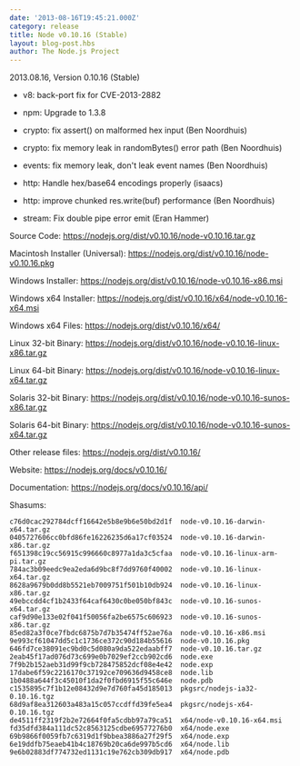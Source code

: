 ```yaml
---
date: '2013-08-16T19:45:21.000Z'
category: release
title: Node v0.10.16 (Stable)
layout: blog-post.hbs
author: The Node.js Project
---
```


2013.08.16, Version 0.10.16 (Stable)

- v8: back-port fix for CVE-2013-2882

- npm: Upgrade to 1.3.8

- crypto: fix assert() on malformed hex input (Ben Noordhuis)

- crypto: fix memory leak in randomBytes() error path (Ben Noordhuis)

- events: fix memory leak, don't leak event names (Ben Noordhuis)

- http: Handle hex/base64 encodings properly (isaacs)

- http: improve chunked res.write(buf) performance (Ben Noordhuis)

- stream: Fix double pipe error emit (Eran Hammer)

Source Code: https://nodejs.org/dist/v0.10.16/node-v0.10.16.tar.gz

Macintosh Installer (Universal): https://nodejs.org/dist/v0.10.16/node-v0.10.16.pkg

Windows Installer: https://nodejs.org/dist/v0.10.16/node-v0.10.16-x86.msi

Windows x64 Installer: https://nodejs.org/dist/v0.10.16/x64/node-v0.10.16-x64.msi

Windows x64 Files: https://nodejs.org/dist/v0.10.16/x64/

Linux 32-bit Binary: https://nodejs.org/dist/v0.10.16/node-v0.10.16-linux-x86.tar.gz

Linux 64-bit Binary: https://nodejs.org/dist/v0.10.16/node-v0.10.16-linux-x64.tar.gz

Solaris 32-bit Binary: https://nodejs.org/dist/v0.10.16/node-v0.10.16-sunos-x86.tar.gz

Solaris 64-bit Binary: https://nodejs.org/dist/v0.10.16/node-v0.10.16-sunos-x64.tar.gz

Other release files: https://nodejs.org/dist/v0.10.16/

Website: https://nodejs.org/docs/v0.10.16/

Documentation: https://nodejs.org/docs/v0.10.16/api/

Shasums:

```
c76d0cac292784dcff16642e5b8e9b6e50bd2d1f  node-v0.10.16-darwin-x64.tar.gz
0405727606cc0bfd86fe16226235d6a17cf03524  node-v0.10.16-darwin-x86.tar.gz
f651398c19cc56915c996660c8977a1da3c5cfaa  node-v0.10.16-linux-arm-pi.tar.gz
784ac3b09eedc9ea2eda6d9bc8f7dd9760f40002  node-v0.10.16-linux-x64.tar.gz
8628a9679b0dd8b5521eb7009751f501b10db924  node-v0.10.16-linux-x86.tar.gz
49ebccdd4cf1b2433f64caf6430c0be050bf843c  node-v0.10.16-sunos-x64.tar.gz
caf9d90e133e02f041f50056fa2be6575c606923  node-v0.10.16-sunos-x86.tar.gz
85ed82a3f0ce7fbdc6875b7d7b35474ff52ae76a  node-v0.10.16-x86.msi
9e993cf61047dd5c1c1736ce372c90d184b55616  node-v0.10.16.pkg
646fd7ce38091ec9bd0c5d080a9da522edaabff7  node-v0.10.16.tar.gz
2eab45f17ad076d73c699e0b7029ef2ccb902cd6  node.exe
7f9b2b152aeb31d99f9cb728475852dcf08e4e42  node.exp
17dabe6f59c2216170c37192ce709636d9458ce8  node.lib
1b0488a644f3c45010f1da2f0fbd6915f55c646e  node.pdb
c1535895c7f1b12e08432d9e7d760fa45d185013  pkgsrc/nodejs-ia32-0.10.16.tgz
68d9af8ea312603a483a15c057ccdffd39fe5ea4  pkgsrc/nodejs-x64-0.10.16.tgz
de4511ff2319f2b2e72664f0fa5cdbb97a79ca51  x64/node-v0.10.16-x64.msi
fd35dfd384a111dc52c8563125cdbe69577276b0  x64/node.exe
69b9866f0059fb7c6319d1f9bbea3886a27f29f5  x64/node.exp
6e19ddfb75eaeb41b4c18769b20ca6de997b5cd6  x64/node.lib
9e6b02883df774732ed1131c19e762cb309db917  x64/node.pdb
```
